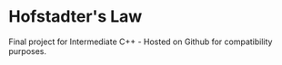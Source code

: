 # Hofstadter's Law

Final project for Intermediate C++ - Hosted on Github for compatibility purposes.

